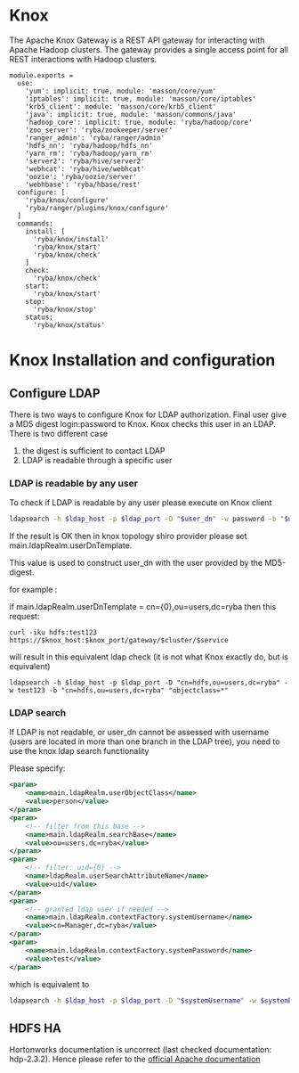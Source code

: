 
# Knox

The Apache Knox Gateway is a REST API gateway for interacting with Apache Hadoop
clusters. The gateway provides a single access point for all REST interactions
with Hadoop clusters.

    module.exports =
      use:
        'yum': implicit: true, module: 'masson/core/yum'
        'iptables': implicit: true, module: 'masson/core/iptables'
        'krb5_client': module: 'masson/core/krb5_client'
        'java': implicit: true, module: 'masson/commons/java'
        'hadoop_core': implicit: true, module: 'ryba/hadoop/core'
        'zoo_server': 'ryba/zookeeper/server'
        'ranger_admin': 'ryba/ranger/admin'
        'hdfs_nn': 'ryba/hadoop/hdfs_nn'
        'yarn_rm': 'ryba/hadoop/yarn_rm'
        'server2': 'ryba/hive/server2'
        'webhcat': 'ryba/hive/webhcat'
        'oozie': 'ryba/oozie/server'
        'webhbase': 'ryba/hbase/rest'
      configure: [
        'ryba/knox/configure'
        'ryba/ranger/plugins/knox/configure'
      ]
      commands:
        install: [
          'ryba/knox/install'
          'ryba/knox/start'
          'ryba/knox/check'
        ]
        check:
          'ryba/knox/check'
        start:
          'ryba/knox/start'
        stop:
          'ryba/knox/stop'
        status:
          'ryba/knox/status'

# Knox Installation and configuration

## Configure LDAP

There is two ways to configure Knox for LDAP authorization.
Final user give a MD5 digest login:password to Knox. Knox checks this user in 
an LDAP.
There is two different case
1. the digest is sufficient to contact LDAP
2. LDAP is readable through a specific user

### LDAP is readable by any user

To check if LDAP is readable by any user please execute on Knox client
```bash
ldapsearch -h $ldap_host -p $ldap_port -D "$user_dn" -w password -b "$user_dn" "objectclass=*"
```

If the result is OK then in knox topology shiro provider please set
main.ldapRealm.userDnTemplate.

This value is used to construct user_dn with the user provided by the MD5-digest.

for example :

if main.ldapRealm.userDnTemplate = cn={0},ou=users,dc=ryba then this request:

```
curl -iku hdfs:test123 https://$knox_host:$knox_port/gateway/$cluster/$service
```
will result in this equivalent ldap check (it is not what Knox exactly do, but is equivalent)

```
ldapsearch -h $ldap_host -p $ldap_port -D "cn=hdfs,ou=users,dc=ryba" -w test123 -b "cn=hdfs,ou=users,dc=ryba" "objectclass=*"
```

### LDAP search

If LDAP is not readable, or user_dn cannot be assessed with username 
(users are located in more than one branch in the LDAP tree),
you need to use the knox ldap search functionality

Please specify:
```xml
<param>
    <name>main.ldapRealm.userObjectClass</name>
    <value>person</value>
</param>
<param>
    <!-- filter from this base -->
    <name>main.ldapRealm.searchBase</name>
    <value>ou=users,dc=ryba</value>
</param>
<param>
    <!-- filter: uid={0} -->
    <name>ldapRealm.userSearchAttributeName</name>
    <value>uid</value>
</param>
<param>
    <!-- granted ldap user if needed -->
    <name>main.ldapRealm.contextFactory.systemUsername</name>
    <value>cn=Manager,dc=ryba</value>
</param>
<param>
    <name>main.ldapRealm.contextFactory.systemPassword</name>
    <value>test</value>
</param>
```

which is equivalent to 
```bash
ldapsearch -h $ldap_host -p $ldap_port -D "$systemUsername" -w $systemPassword -b "$searchBase" -Z "$attr={0}" "objectclass=$userObjectClass"
```

## HDFS HA

Hortonworks documentation is uncorrect (last checked documentation: hdp-2.3.2).
Hence please refer to the [official Apache documentation][doc]

[doc]: http://knox.apache.org/books/knox-0-6-0/user-guide.html
